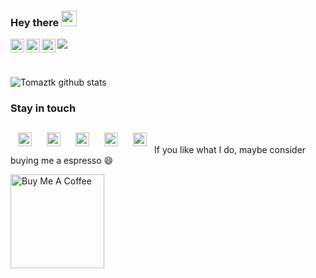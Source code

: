 <!-- ### Hi there 👋 -->


### Hey there <img src="https://media.giphy.com/media/hvRJCLFzcasrR4ia7z/giphy.gif" width="25px">

<a href="https://twitter.com/tomaz_tsql">
  <img align="left" alt="Tomaz Kastrun | Twitter" width="22px" src="https://raw.githubusercontent.com/peterthehan/peterthehan/master/assets/twitter.svg" />
</a>
<a href="https://www.linkedin.com/in/tomaztsql/">
  <img align="left" alt="Tomaz's LinkedIN" width="22px" src="https://raw.githubusercontent.com/peterthehan/peterthehan/master/assets/linkedin.svg" />
</a>
<a href="https://open.spotify.com/user/">
  <img align="left" alt="Tomaz's Spotify" width="22px" src="https://raw.githubusercontent.com/peterthehan/peterthehan/master/assets/spotify.svg" />
</a>

![](https://visitor-badge.glitch.me/badge?page_id=tomaztk.tomaztk)

<br />


![Tomaztk github stats](https://github-readme-stats.vercel.app/api?username=tomaztk) 
<!-- ![Top Langs](https://github-readme-stats.vercel.app/api/top-langs/?username=tomaztk&layout=compact) -->

<!--
**tomaztk/tomaztk** is a ✨ _special_ ✨ repository because its `README.md` (this file) appears on your GitHub profile.


Here are some ideas to get you started:

- 🔭 I’m currently working on ...
- 🌱 I’m currently learning ...
- 👯 I’m looking to collaborate on ...
- 🤔 I’m looking for help with ...
- 💬 Ask me about ...
- 📫 How to reach me: ...
- 😄 Pronouns: ...
- ⚡ Fun fact: ...
-->

### Stay in touch

[<img align="left" alt="Blog" width="22px" src="https://cdn.jsdelivr.net/npm/simple-icons@3.13.0/icons/wordpress.svg" style="margin: 12px;"/>](https://tomaztsql.wordpress.com/)
[<img align="left" alt="LinkedIn" width="22px" src="https://cdn.jsdelivr.net/npm/simple-icons@v3/icons/linkedin.svg"  style="margin: 12px;"/>](https://www.linkedin.com/in/tomaztsql)
[<img align="left" alt="Email" width="22px" src="https://cdn.jsdelivr.net/npm/simple-icons@v3/icons/gmail.svg"  style="margin: 12px;"/>](mailto:tomaztsql@gmail.com)
[<img align="left" alt="Twitter" width="22px" src="https://cdn.jsdelivr.net/npm/simple-icons@3.13.0/icons/twitter.svg" style="margin: 12px;" />](https://twitter.com/tomaz_tsql)
[<img align="left" alt="Github" width="22px" src="https://cdn.jsdelivr.net/npm/simple-icons@3.13.0/icons/github.svg" style="margin: 12px;" />](https://github.com/tomaztk)


<br/>

If you like what I do, maybe consider buying me a espresso 😄

<a href="https://www.buymeacoffee.com/tomazkastrun" target="_blank"><img src="https://cdn.buymeacoffee.com/buttons/v2/default-red.png" alt="Buy Me A Coffee" width="150" ></a>


